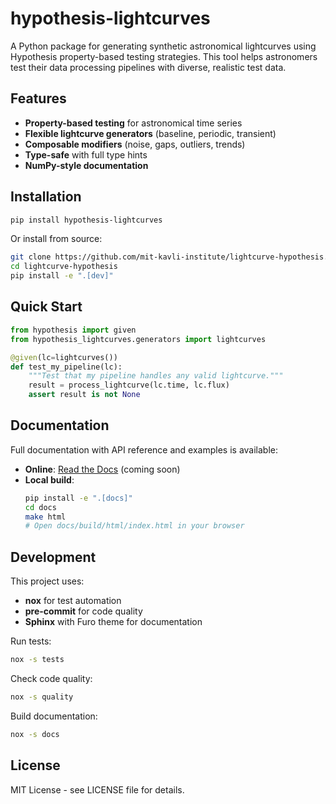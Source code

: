 # hypothesis-lightcurves

A Python package for generating synthetic astronomical lightcurves using Hypothesis property-based testing strategies. This tool helps astronomers test their data processing pipelines with diverse, realistic test data.

## Features

- **Property-based testing** for astronomical time series
- **Flexible lightcurve generators** (baseline, periodic, transient)
- **Composable modifiers** (noise, gaps, outliers, trends)
- **Type-safe** with full type hints
- **NumPy-style documentation**

## Installation

```bash
pip install hypothesis-lightcurves
```

Or install from source:
```bash
git clone https://github.com/mit-kavli-institute/lightcurve-hypothesis.git
cd lightcurve-hypothesis
pip install -e ".[dev]"
```

## Quick Start

```python
from hypothesis import given
from hypothesis_lightcurves.generators import lightcurves

@given(lc=lightcurves())
def test_my_pipeline(lc):
    """Test that my pipeline handles any valid lightcurve."""
    result = process_lightcurve(lc.time, lc.flux)
    assert result is not None
```

## Documentation

Full documentation with API reference and examples is available:

- **Online**: [Read the Docs](https://hypothesis-lightcurves.readthedocs.io/) (coming soon)
- **Local build**:
  ```bash
  pip install -e ".[docs]"
  cd docs
  make html
  # Open docs/build/html/index.html in your browser
  ```

## Development

This project uses:
- **nox** for test automation
- **pre-commit** for code quality
- **Sphinx** with Furo theme for documentation

Run tests:
```bash
nox -s tests
```

Check code quality:
```bash
nox -s quality
```

Build documentation:
```bash
nox -s docs
```

## License

MIT License - see LICENSE file for details.
